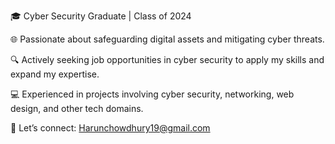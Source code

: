 🎓 Cyber Security Graduate | Class of 2024

🌐 Passionate about safeguarding digital assets and mitigating cyber threats.

🔍 Actively seeking job opportunities in cyber security to apply my skills and expand my expertise.

💻 Experienced in projects involving cyber security, networking, web design, and other tech domains.

📩 Let’s connect: Harunchowdhury19@gmail.com
